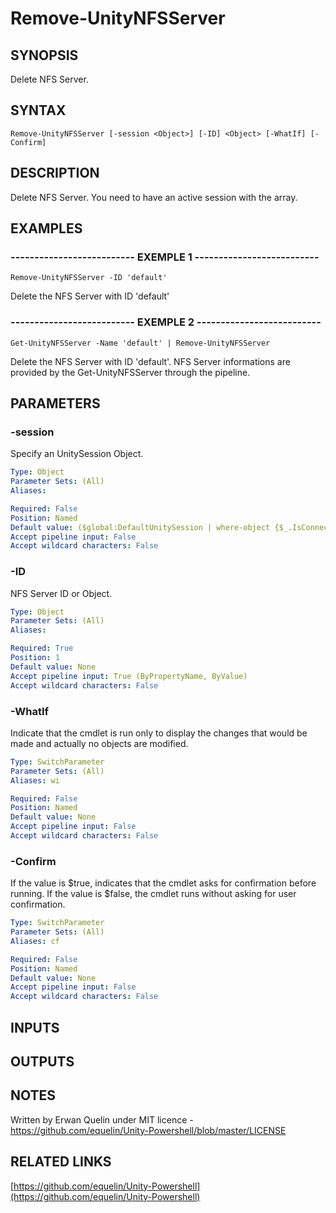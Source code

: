 # Remove-UnityNFSServer

## SYNOPSIS
Delete NFS Server.

## SYNTAX

```
Remove-UnityNFSServer [-session <Object>] [-ID] <Object> [-WhatIf] [-Confirm]
```

## DESCRIPTION
Delete NFS Server.
You need to have an active session with the array.

## EXAMPLES

### -------------------------- EXEMPLE 1 --------------------------
```
Remove-UnityNFSServer -ID 'default'
```

Delete the NFS Server with ID 'default'

### -------------------------- EXEMPLE 2 --------------------------
```
Get-UnityNFSServer -Name 'default' | Remove-UnityNFSServer
```

Delete the NFS Server with ID 'default'.
NFS Server informations are provided by the Get-UnityNFSServer through the pipeline.

## PARAMETERS

### -session
Specify an UnitySession Object.

```yaml
Type: Object
Parameter Sets: (All)
Aliases: 

Required: False
Position: Named
Default value: ($global:DefaultUnitySession | where-object {$_.IsConnected -eq $true})
Accept pipeline input: False
Accept wildcard characters: False
```

### -ID
NFS Server ID or Object.

```yaml
Type: Object
Parameter Sets: (All)
Aliases: 

Required: True
Position: 1
Default value: None
Accept pipeline input: True (ByPropertyName, ByValue)
Accept wildcard characters: False
```

### -WhatIf
Indicate that the cmdlet is run only to display the changes that would be made and actually no objects are modified.

```yaml
Type: SwitchParameter
Parameter Sets: (All)
Aliases: wi

Required: False
Position: Named
Default value: None
Accept pipeline input: False
Accept wildcard characters: False
```

### -Confirm
If the value is $true, indicates that the cmdlet asks for confirmation before running. 
If the value is $false, the cmdlet runs without asking for user confirmation.

```yaml
Type: SwitchParameter
Parameter Sets: (All)
Aliases: cf

Required: False
Position: Named
Default value: None
Accept pipeline input: False
Accept wildcard characters: False
```

## INPUTS

## OUTPUTS

## NOTES
Written by Erwan Quelin under MIT licence - https://github.com/equelin/Unity-Powershell/blob/master/LICENSE

## RELATED LINKS

[https://github.com/equelin/Unity-Powershell](https://github.com/equelin/Unity-Powershell)

